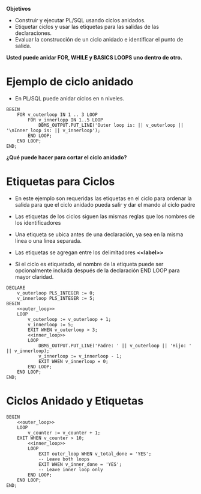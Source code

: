 
**Objetivos**

- Construir y ejecutar PL/SQL usando ciclos anidados.
- Etiquetar ciclos y usar las etiquetas para las salidas de las declaraciones.
- Evaluar la construcción de un ciclo anidado e identificar el punto de salida.

**Usted puede anidar FOR, WHILE y BASICS LOOPS uno dentro de otro.**

# Ejemplo de ciclo anidado

- En PL/SQL puede anidar ciclos en n niveles.

```
BEGIN 
	FOR v_outerloop IN 1 .. 3 LOOP
		FOR v_innerlopp IN 1..5 LOOP
			DBMS_OUTPUT.PUT_LINE('Outer loop is: || v_outerloop || '\nInner loop is: || v_innerloop');
		END LOOP;
	END LOOP;
END;
```

**¿Qué puede hacer para cortar el ciclo anidado?**

# Etiquetas para Ciclos

- En este ejemplo son requeridas las etiquetas en el ciclo para ordenar la salida para que el ciclo anidado pueda salir y dar el mando al ciclo padre

- Las etiquetas de los ciclos siguen las mismas reglas que los nombres de los identificadores
- Una etiqueta se ubica antes de una declaración, ya sea en la misma línea o una línea separada.
- Las etiquetas se agregan entre los delimitadores **<\<label>>**
- Si el ciclo es etiquetado, el nombre de la etiqueta puede ser opcionalmente incluida después de la declaración END LOOP para mayor claridad.

```
DECLARE
	v_outerloop PLS_INTEGER := 0;
	v_innerloop PLS_INTEGER := 5;
BEGIN
	<<outer_loop>>
	LOOP
		v_outerloop := v_outerloop + 1;
		v_innerloop := 5;
		EXIT WHEN v_outerloop > 3;
		<<inner_loop>>
		LOOP
			DBMS_OUTPUT.PUT_LINE('Padre: ' || v_outerloop || 'Hijo: ' || v_innerloop);
			v_innerloop := v_innerloop - 1;
			EXIT WHEN v_innerloop = 0;
		END LOOP;
	END LOOP;
END;
```


# Ciclos Anidado y Etiquetas

```
BEGIN
	<<outer_loop>>
	LOOP
		v_counter := v_counter + 1;
	EXIT WHEN v_counter > 10;
		<<inner_loop>>
		LOOP 
			EXIT outer_loop WHEN v_total_done = 'YES';
			-- Leave both loops
			EXIT WHEN v_inner_done = 'YES';
			-- Leave inner loop only
		END LOOP;
	END LOOP;
END;
```




















